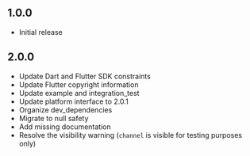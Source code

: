 ## 1.0.0

* Initial release

## 2.0.0

* Update Dart and Flutter SDK constraints
* Update Flutter copyright information
* Update example and integration_test
* Update platform interface to 2.0.1
* Organize dev_dependencies
* Migrate to null safety
* Add missing documentation
* Resolve the visibility warning (`channel` is visible for testing purposes only)
